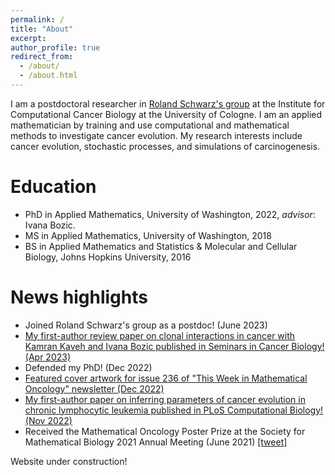 ```yaml
---
permalink: /
title: "About"
excerpt:
author_profile: true
redirect_from: 
  - /about/
  - /about.html
---
```


I am a postdoctoral researcher in [Roland Schwarz's group](https://iccb-cologne.org/groups/schwarzlab/profile) at the Institute for Computational Cancer Biology at the University of Cologne. I am an applied mathematician by training and use computational and mathematical methods to investigate cancer evolution. My research interests include cancer evolution, stochastic processes, and simulations of carcinogenesis. 

# Education
* PhD in Applied Mathematics, University of Washington, 2022, *advisor*: Ivana Bozic.
* MS in Applied Mathematics, University of Washington, 2018
* BS in Applied Mathematics and Statistics & Molecular and Cellular Biology, Johns Hopkins University, 2016

# News highlights
* Joined Roland Schwarz's group as a postdoc! (June 2023)
* [My first-author review paper on clonal interactions in cancer with Kamran Kaveh and Ivana Bozic published in Seminars in Cancer Biology! (Apr 2023)](https://doi.org/10.1016/j.semcancer.2023.04.002)
* Defended my PhD! (Dec 2022)
* [Featured cover artwork for issue 236 of "This Week in Mathematical Oncology" newsletter (Dec 2022)](https://mathematical-oncology.org/art/236/)
* [My first-author paper on inferring parameters of cancer evolution in chronic lymphocytic leukemia published in PLoS Computational Biology! (Nov 2022)](https://doi.org/10.1371/journal.pcbi.1010677)
* Received the Mathematical Oncology Poster Prize at the Society for Mathematical Biology 2021 Annual Meeting (June 2021) [[tweet]](https://twitter.com/ara_anderson/status/1405684033137352705)

Website under construction!